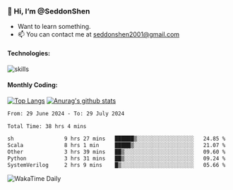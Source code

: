 ### 👋 Hi, I’m @SeddonShen
- Want to learn something.
- 📫 You can contact me at seddonshen2001@gmail.com

#### Technologies:

![skills](https://skillicons.dev/icons?i=scala,js,html,css,bootstrap,jquery,c,cpp,cloudflare,django,docker,flask,git,github,githubactions,linux,latex,mysql,nodejs,ps,php,pr,py,raspberrypi,redis,unreal,v,vscode,vue,bash)

#### Monthly Coding:
[![Top Langs](https://github-readme-stats.vercel.app/api/top-langs?username=seddonshen&show_icons=true&locale=en&layout=compact&hide=html&langs_count=8)](https://github.com/SeddonShen/)
[![Anurag's github stats](https://github-readme-stats.vercel.app/api?username=SeddonShen&count_private=true&show_icons=true)](https://github.com/anuraghazra/github-readme-stats)
<!--START_SECTION:waka-->

```txt
From: 29 June 2024 - To: 29 July 2024

Total Time: 38 hrs 4 mins

sh                9 hrs 27 mins   ██████▒░░░░░░░░░░░░░░░░░░   24.85 %
Scala             8 hrs 1 min     █████▒░░░░░░░░░░░░░░░░░░░   21.07 %
Other             3 hrs 39 mins   ██▒░░░░░░░░░░░░░░░░░░░░░░   09.60 %
Python            3 hrs 31 mins   ██▒░░░░░░░░░░░░░░░░░░░░░░   09.24 %
SystemVerilog     2 hrs 9 mins    █▒░░░░░░░░░░░░░░░░░░░░░░░   05.66 %
```

<!--END_SECTION:waka-->

![WakaTime Daily](https://wakatime.com/share/@seddon2001/61a7e342-5f12-4fea-bf92-1fac161e97d6.svg)
<!---
SeddonShen/SeddonShen is a ✨ special ✨ repository because its `README.md` (this file) appears on your GitHub profile.
You can click the Preview link to take a look at your changes.
--->
